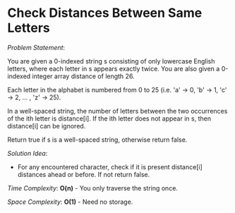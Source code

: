 # Check Distances Between Same Letters

_Problem Statement_:

You are given a 0-indexed string s consisting of only lowercase English letters, where each letter in s appears exactly twice. You are also given a 0-indexed integer array distance of length 26.

Each letter in the alphabet is numbered from 0 to 25 (i.e. 'a' -> 0, 'b' -> 1, 'c' -> 2, ... , 'z' -> 25).

In a well-spaced string, the number of letters between the two occurrences of the ith letter is distance[i]. If the ith letter does not appear in s, then distance[i] can be ignored.

Return true if s is a well-spaced string, otherwise return false.

_Solution Idea_:
- For any encountered character, check if it is present distance[i] distances ahead or before. If not return false.

_Time Complexity_: **O(n)** - You only traverse the string once.

_Space Complexity_: **O(1)** - Need no storage.


